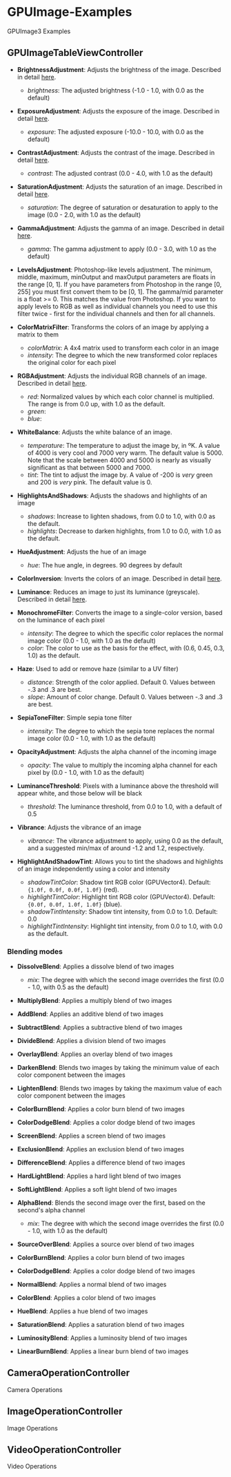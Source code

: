 # GPUImage-Examples
GPUImage3 Examples



## GPUImageTableViewController

- **BrightnessAdjustment**: Adjusts the brightness of the image. Described in detail <a href="http://redqueengraphics.com/2018/07/29/metal-shaders-color-adjustments/">here</a>.
  - *brightness*: The adjusted brightness (-1.0 - 1.0, with 0.0 as the default)

- **ExposureAdjustment**: Adjusts the exposure of the image. Described in detail <a href="http://redqueengraphics.com/2018/07/29/metal-shaders-color-adjustments/">here</a>.
  - *exposure*: The adjusted exposure (-10.0 - 10.0, with 0.0 as the default)

- **ContrastAdjustment**: Adjusts the contrast of the image. Described in detail <a href="http://redqueengraphics.com/2018/07/29/metal-shaders-color-adjustments/">here</a>.
  - *contrast*: The adjusted contrast (0.0 - 4.0, with 1.0 as the default)

- **SaturationAdjustment**: Adjusts the saturation of an image. Described in detail <a href="http://redqueengraphics.com/2018/07/29/metal-shaders-color-adjustments/">here</a>.
  - *saturation*: The degree of saturation or desaturation to apply to the image (0.0 - 2.0, with 1.0 as the default)

- **GammaAdjustment**: Adjusts the gamma of an image. Described in detail <a href="http://redqueengraphics.com/2018/07/29/metal-shaders-color-adjustments/">here</a>.
  - *gamma*: The gamma adjustment to apply (0.0 - 3.0, with 1.0 as the default)

- **LevelsAdjustment**: Photoshop-like levels adjustment. The minimum, middle, maximum, minOutput and maxOutput parameters are floats in the range [0, 1]. If you have parameters from Photoshop in the range [0, 255] you must first convert them to be [0, 1]. The gamma/mid parameter is a float >= 0. This matches the value from Photoshop. If you want to apply levels to RGB as well as individual channels you need to use this filter twice - first for the individual channels and then for all channels.

- **ColorMatrixFilter**: Transforms the colors of an image by applying a matrix to them
  - *colorMatrix*: A 4x4 matrix used to transform each color in an image
  - *intensity*: The degree to which the new transformed color replaces the original color for each pixel

- **RGBAdjustment**: Adjusts the individual RGB channels of an image. Described in detail <a href="http://redqueengraphics.com/2018/07/29/metal-shaders-color-adjustments/">here</a>.
  - *red*: Normalized values by which each color channel is multiplied. The range is from 0.0 up, with 1.0 as the default.
  - *green*: 
  - *blue*:

- **WhiteBalance**: Adjusts the white balance of an image.
  - *temperature*: The temperature to adjust the image by, in ºK. A value of 4000 is very cool and 7000 very warm. The default value is 5000. Note that the scale between 4000 and 5000 is nearly as visually significant as that between 5000 and 7000.
  - *tint*: The tint to adjust the image by. A value of -200 is *very* green and 200 is *very* pink. The default value is 0.  

- **HighlightsAndShadows**: Adjusts the shadows and highlights of an image
  - *shadows*: Increase to lighten shadows, from 0.0 to 1.0, with 0.0 as the default.
  - *highlights*: Decrease to darken highlights, from 1.0 to 0.0, with 1.0 as the default.

- **HueAdjustment**: Adjusts the hue of an image
  - *hue*: The hue angle, in degrees. 90 degrees by default

- **ColorInversion**: Inverts the colors of an image. Described in detail <a href="http://redqueengraphics.com/2018/07/15/metal-shaders-color-inversion/">here</a>.

- **Luminance**: Reduces an image to just its luminance (greyscale). Described in detail <a href="http://redqueengraphics.com/2018/07/26/metal-shaders-luminance/">here</a>.

- **MonochromeFilter**: Converts the image to a single-color version, based on the luminance of each pixel
  - *intensity*: The degree to which the specific color replaces the normal image color (0.0 - 1.0, with 1.0 as the default)
  - *color*: The color to use as the basis for the effect, with (0.6, 0.45, 0.3, 1.0) as the default.

- **Haze**: Used to add or remove haze (similar to a UV filter)
  - *distance*: Strength of the color applied. Default 0. Values between -.3 and .3 are best.
  - *slope*: Amount of color change. Default 0. Values between -.3 and .3 are best.

- **SepiaToneFilter**: Simple sepia tone filter
  - *intensity*: The degree to which the sepia tone replaces the normal image color (0.0 - 1.0, with 1.0 as the default)

- **OpacityAdjustment**: Adjusts the alpha channel of the incoming image
  - *opacity*: The value to multiply the incoming alpha channel for each pixel by (0.0 - 1.0, with 1.0 as the default)

- **LuminanceThreshold**: Pixels with a luminance above the threshold will appear white, and those below will be black
  - *threshold*: The luminance threshold, from 0.0 to 1.0, with a default of 0.5

- **Vibrance**: Adjusts the vibrance of an image
  - *vibrance*: The vibrance adjustment to apply, using 0.0 as the default, and a suggested min/max of around -1.2 and 1.2, respectively.

- **HighlightAndShadowTint**: Allows you to tint the shadows and highlights of an image independently using a color and intensity
  - *shadowTintColor*: Shadow tint RGB color (GPUVector4). Default: `{1.0f, 0.0f, 0.0f, 1.0f}` (red).
  - *highlightTintColor*: Highlight tint RGB color (GPUVector4). Default: `{0.0f, 0.0f, 1.0f, 1.0f}` (blue).
  - *shadowTintIntensity*: Shadow tint intensity, from 0.0 to 1.0. Default: 0.0
  - *highlightTintIntensity*: Highlight tint intensity, from 0.0 to 1.0, with 0.0 as the default.

### Blending modes ###

  - **DissolveBlend**: Applies a dissolve blend of two images
    - *mix*: The degree with which the second image overrides the first (0.0 - 1.0, with 0.5 as the default)

  - **MultiplyBlend**: Applies a multiply blend of two images

  - **AddBlend**: Applies an additive blend of two images

  - **SubtractBlend**: Applies a subtractive blend of two images

  - **DivideBlend**: Applies a division blend of two images

  - **OverlayBlend**: Applies an overlay blend of two images

  - **DarkenBlend**: Blends two images by taking the minimum value of each color component between the images

  - **LightenBlend**: Blends two images by taking the maximum value of each color component between the images

  - **ColorBurnBlend**: Applies a color burn blend of two images

  - **ColorDodgeBlend**: Applies a color dodge blend of two images

  - **ScreenBlend**: Applies a screen blend of two images

  - **ExclusionBlend**: Applies an exclusion blend of two images

  - **DifferenceBlend**: Applies a difference blend of two images

  - **HardLightBlend**: Applies a hard light blend of two images

  - **SoftLightBlend**: Applies a soft light blend of two images

  - **AlphaBlend**: Blends the second image over the first, based on the second's alpha channel
    - *mix*: The degree with which the second image overrides the first (0.0 - 1.0, with 1.0 as the default)

  - **SourceOverBlend**: Applies a source over blend of two images

  - **ColorBurnBlend**: Applies a color burn blend of two images

  - **ColorDodgeBlend**: Applies a color dodge blend of two images

  - **NormalBlend**: Applies a normal blend of two images

  - **ColorBlend**: Applies a color blend of two images

  - **HueBlend**: Applies a hue blend of two images

  - **SaturationBlend**: Applies a saturation blend of two images

  - **LuminosityBlend**: Applies a luminosity blend of two images

  - **LinearBurnBlend**: Applies a linear burn blend of two images


## CameraOperationController

Camera Operations

## ImageOperationController

Image Operations

## VideoOperationController

Video Operations